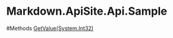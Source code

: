 Markdown.ApiSite.Api.Sample
===============

#Methods
[GetValue&#40;System.Int32&#41;](Markdown.ApiSite.Api.Sample.GetValue-System.Int32.md)

